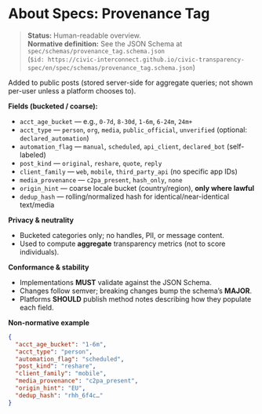 # About Specs: Provenance Tag

> **Status:** Human-readable overview.  
> **Normative definition:** See the JSON Schema at  
> `spec/schemas/provenance_tag.schema.json`  
> (`$id: https://civic-interconnect.github.io/civic-transparency-spec/en/spec/schemas/provenance_tag.schema.json`)

Added to public posts (stored server-side for aggregate queries; not shown per-user unless a platform chooses to).

**Fields (bucketed / coarse):**
- `acct_age_bucket` — e.g., `0-7d`, `8-30d`, `1-6m`, `6-24m`, `24m+`
- `acct_type` — `person`, `org`, `media`, `public_official`, `unverified` (optional: `declared_automation`)
- `automation_flag` — `manual`, `scheduled`, `api_client`, `declared_bot` (self-labeled)
- `post_kind` — `original`, `reshare`, `quote`, `reply`
- `client_family` — `web`, `mobile`, `third_party_api` (no specific app IDs)
- `media_provenance` — `c2pa_present`, `hash_only`, `none`
- `origin_hint` — coarse locale bucket (country/region), **only where lawful**
- `dedup_hash` — rolling/normalized hash for identical/near-identical text/media

**Privacy & neutrality**
- Bucketed categories only; no handles, PII, or message content.  
- Used to compute **aggregate** transparency metrics (not to score individuals).

**Conformance & stability**
- Implementations **MUST** validate against the JSON Schema.  
- Changes follow semver; breaking changes bump the schema’s **MAJOR**.
- Platforms **SHOULD** publish method notes describing how they populate each field.

**Non-normative example**
```json
{
  "acct_age_bucket": "1-6m",
  "acct_type": "person",
  "automation_flag": "scheduled",
  "post_kind": "reshare",
  "client_family": "mobile",
  "media_provenance": "c2pa_present",
  "origin_hint": "EU",
  "dedup_hash": "rhh_6f4c…"
}
```